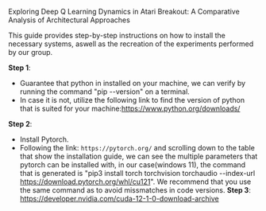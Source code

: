 Exploring Deep Q Learning Dynamics in Atari Breakout:
A Comparative Analysis of Architectural Approaches

This guide provides step-by-step instructions on how to install the necessary systems, aswell as the recreation of the experiments performed by our group.

**Step 1**:
- Guarantee that python in installed on your machine,  we can verify by running the command "pip --version" on a terminal. 
- In case it is not, utilize the following link to find the version of python that is suited for your machine:https://www.python.org/downloads/

**Step 2**:
- Install Pytorch. 
- Following the link: `https://pytorch.org/` and scrolling down to the table that show the installation guide, we can see the multiple parameters that pytorch can be installed with, in our case(windows 11), the command that is generated is "pip3 install torch torchvision torchaudio --index-url https://download.pytorch.org/whl/cu121". We recommend that you use the same command as to avoid missmatches in code versions. 
**Step 3**:   
https://developer.nvidia.com/cuda-12-1-0-download-archive